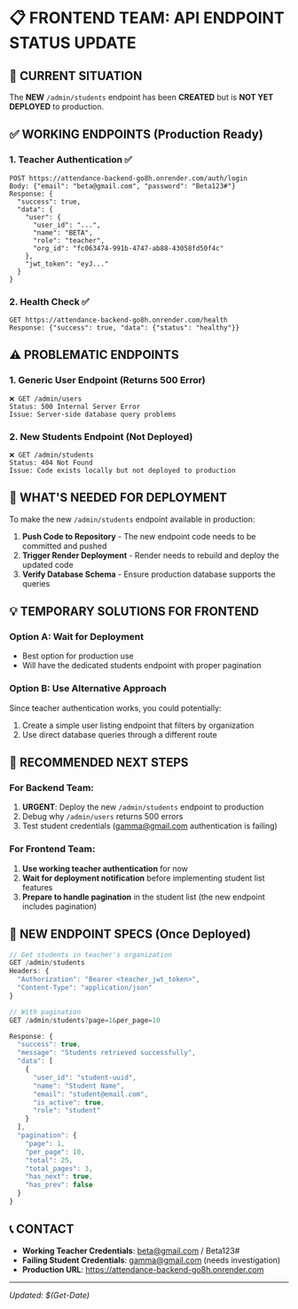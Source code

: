 # 📋 FRONTEND TEAM: API ENDPOINT STATUS UPDATE

## 🎯 CURRENT SITUATION

The **NEW** `/admin/students` endpoint has been **CREATED** but is **NOT YET DEPLOYED** to production.

## ✅ WORKING ENDPOINTS (Production Ready)

### 1. Teacher Authentication ✅
```
POST https://attendance-backend-go8h.onrender.com/auth/login
Body: {"email": "beta@gmail.com", "password": "Beta123#"}
Response: {
  "success": true,
  "data": {
    "user": {
      "user_id": "...",
      "name": "BETA", 
      "role": "teacher",
      "org_id": "fc063474-991b-4747-ab88-43058fd50f4c"
    },
    "jwt_token": "eyJ..."
  }
}
```

### 2. Health Check ✅
```
GET https://attendance-backend-go8h.onrender.com/health
Response: {"success": true, "data": {"status": "healthy"}}
```

## ⚠️ PROBLEMATIC ENDPOINTS

### 1. Generic User Endpoint (Returns 500 Error)
```
❌ GET /admin/users
Status: 500 Internal Server Error
Issue: Server-side database query problems
```

### 2. New Students Endpoint (Not Deployed)
```
❌ GET /admin/students  
Status: 404 Not Found
Issue: Code exists locally but not deployed to production
```

## 🔧 WHAT'S NEEDED FOR DEPLOYMENT

To make the new `/admin/students` endpoint available in production:

1. **Push Code to Repository** - The new endpoint code needs to be committed and pushed
2. **Trigger Render Deployment** - Render needs to rebuild and deploy the updated code
3. **Verify Database Schema** - Ensure production database supports the queries

## 💡 TEMPORARY SOLUTIONS FOR FRONTEND

### Option A: Wait for Deployment
- Best option for production use
- Will have the dedicated students endpoint with proper pagination

### Option B: Use Alternative Approach
Since teacher authentication works, you could potentially:
1. Create a simple user listing endpoint that filters by organization
2. Use direct database queries through a different route

## 📝 RECOMMENDED NEXT STEPS

### For Backend Team:
1. **URGENT**: Deploy the new `/admin/students` endpoint to production
2. Debug why `/admin/users` returns 500 errors
3. Test student credentials (gamma@gmail.com authentication is failing)

### For Frontend Team:
1. **Use working teacher authentication** for now
2. **Wait for deployment notification** before implementing student list features
3. **Prepare to handle pagination** in the student list (the new endpoint includes pagination)

## 🚀 NEW ENDPOINT SPECS (Once Deployed)

```javascript
// Get students in teacher's organization
GET /admin/students
Headers: {
  "Authorization": "Bearer <teacher_jwt_token>",
  "Content-Type": "application/json"
}

// With pagination
GET /admin/students?page=1&per_page=10

Response: {
  "success": true,
  "message": "Students retrieved successfully",
  "data": [
    {
      "user_id": "student-uuid",
      "name": "Student Name",
      "email": "student@email.com", 
      "is_active": true,
      "role": "student"
    }
  ],
  "pagination": {
    "page": 1,
    "per_page": 10,
    "total": 25,
    "total_pages": 3,
    "has_next": true,
    "has_prev": false
  }
}
```

## 📞 CONTACT

- **Working Teacher Credentials**: beta@gmail.com / Beta123#
- **Failing Student Credentials**: gamma@gmail.com (needs investigation)
- **Production URL**: https://attendance-backend-go8h.onrender.com

---
*Updated: $(Get-Date)*
